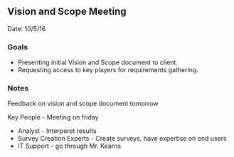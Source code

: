 ## Vision and Scope Meeting
Date: 10/5/16

### Goals
* Presenting initial Vision and Scope document to client.
* Requesting access to key players for requirements gathering.

### Notes

Feedback on vision and scope document tomorrow

Key People - Meeting on friday
* Analyst - Interperet results
* Survey Creation Experts - Create surveys, have expertise on end users
* IT Support - go through Mr. Kearns
